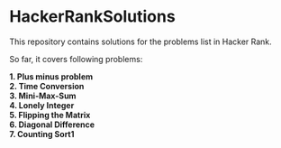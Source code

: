 # HackerRankSolutions

This repository contains solutions for the problems list in Hacker Rank.

So far, it covers following problems:

 **1. Plus minus problem** <br>
 **2. Time Conversion** <br>
 **3. Mini-Max-Sum** <br>
 **4. Lonely Integer** <br>
 **5. Flipping the Matrix** <br>
 **6. Diagonal Difference** <br>
 **7. Counting Sort1** <br>

